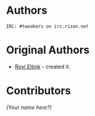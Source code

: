 Authors
=======

```
IRC: #tweakers on irc.rizon.net
```

# Original Authors

 * [Royi Eltink](https://github.com/KapiteinRo/) - created it.

# Contributors

*(Your name here?)*

